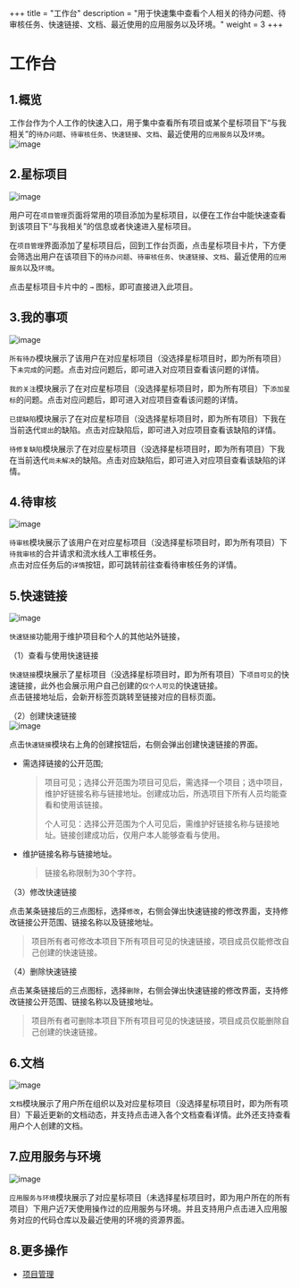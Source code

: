 +++
title = "工作台"
description = "用于快速集中查看个人相关的待办问题、待审核任务、快速链接、文档、最近使用的应用服务以及环境。"
weight = 3
+++


# 工作台      

## 1.概览
工作台作为个人工作的快速入口，用于集中查看所有项目或某个星标项目下“与我相关”的`待办问题`、`待审核任务`、`快速链接`、`文档`、最近使用的`应用服务`以及`环境`。
![image](/docs/user-guide/image/all.png)  

## 2.星标项目

![image](/docs/user-guide/image/star-proj.png)  

用户可在`项目管理`页面将常用的项目添加为星标项目，以便在工作台中能快速查看到该项目下“与我相关”的信息或者快速进入星标项目。      

在`项目管理`界面添加了星标项目后，回到工作台页面，点击星标项目卡片，下方便会筛选出用户在该项目下的`待办问题`、`待审核任务`、`快速链接`、`文档`、最近使用的`应用服务`以及`环境`。

点击星标项目卡片中的 `→` 图标，即可直接进入此项目。

## 3.我的事项

![image](/docs/user-guide/image/workspace-issue.png)     

`所有待办`模块展示了该用户在对应星标项目（没选择星标项目时，即为所有项目）下`未完成`的问题。点击对应问题后，即可进入对应项目查看该问题的详情。      

`我的关注`模块展示了在对应星标项目（没选择星标项目时，即为所有项目）下`添加星标`的问题。点击对应问题后，即可进入对应项目查看该问题的详情。 

`已提缺陷`模块展示了在对应星标项目（没选择星标项目时，即为所有项目）下我在当前迭代`提出`的缺陷。点击对应缺陷后，即可进入对应项目查看该缺陷的详情。

`待修复缺陷`模块展示了在对应星标项目（没选择星标项目时，即为所有项目）下我在当前迭代`尚未解决`的缺陷。点击对应缺陷后，即可进入对应项目查看该缺陷的详情。

## 4.待审核


![image](/docs/user-guide/image/uncheck.png)    

`待审核`模块展示了该用户在对应星标项目（没选择星标项目时，即为所有项目）下`待我审核`的合并请求和流水线人工审核任务。    
点击对应任务后的`详情`按钮，即可跳转前往查看待审核任务的详情。 


## 5.快速链接   

![image](/docs/user-guide/image/link.png)   

`快速链接`功能用于维护项目和个人的其他站外链接，

（1）查看与使用快速链接     

`快速链接`模块展示了星标项目（没选择星标项目时，即为所有项目）下`项目可见`的快速链接，此外也会展示用户自己创建的`仅个人可见`的快速链接。       
点击链接地址后，会新开标签页跳转至链接对应的目标页面。        

（2）创建快速链接   
![image](/docs/user-guide/image/link-1.png)   

点击`快速链接`模块右上角的创建按钮后，右侧会弹出创建快速链接的界面。    

- 需选择链接的公开范围;     
    
    > 项目可见；选择公开范围为项目可见后，需选择一个项目；选中项目，维护好链接名称与链接地址。创建成功后，所选项目下所有人员均能查看和使用该链接。
    > 
    > 个人可见：选择公开范围为个人可见后，需维护好链接名称与链接地址。链接创建成功后，仅用户本人能够查看与使用。   


- 维护链接名称与链接地址。

    > 链接名称限制为30个字符。


（3）修改快速链接   

点击某条链接后的三点图标，选择`修改`，右侧会弹出快速链接的修改界面，支持修改链接公开范围、链接名称以及链接地址。    

<blockquote class="note">
项目所有者可修改本项目下所有项目可见的快速链接，项目成员仅能修改自己创建的快速链接。

</blockquote>

（4）删除快速链接   

点击某条链接后的三点图标，选择`删除`，右侧会弹出快速链接的修改界面，支持修改链接公开范围、链接名称以及链接地址。    

<blockquote class="note">
项目所有者可删除本项目下所有项目可见的快速链接，项目成员仅能删除自己创建的快速链接。

</blockquote>

## 6.文档

![image](/docs/user-guide/image/docs.png)    

`文档`模块展示了用户所在组织以及对应星标项目（没选择星标项目时，即为所有项目）下最近更新的文档动态，并支持点击进入各个文档查看详情。此外还支持查看用户个人创建的文档。


## 7.应用服务与环境

![image](/docs/user-guide/image/app-env.png)    

`应用服务与环境`模块展示了对应星标项目（未选择星标项目时，即为用户所在的所有项目）下用户近7天使用操作过的应用服务与环境。并且支持用户点击进入应用服务对应的代码仓库以及最近使用的环境的资源界面。


## 8.更多操作  

- [项目管理](../createapp)  